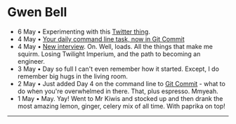 Gwen Bell
=========
  
  + 6 May • Experimenting with this [Twitter thing](https://twitter.com/gwenbell).
  + 4 May • [Your daily command line task, now in Git Commit](http://git.gwenbell.com)
  + 4 May • [New interview](http://gwenbell.com/about). On. Well, loads. All the things that make me squirm. Losing Twilight Imperium, and the path to becoming an engineer.
  + 3 May • Day so full I can't even remember how it started. Except, I do remember big hugs in the living room.
  + 2 May • Just added Day 4 on the command line to [Git Commit](http://git.gwenbell.com/) - what to do when you're overwhelmed in there. That, plus espresso. Mmyeah.
  + 1 May • May. Yay! Went to Mr Kiwis and stocked up and then drank the most amazing lemon, ginger, celery mix of all time. With paprika on top!

<hr />

